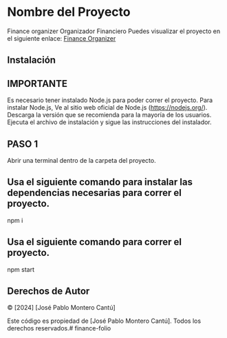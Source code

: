 # Nombre del Proyecto

Finance organizer
Organizador Financiero
Puedes visualizar el proyecto en el siguiente enlace: [Finance Organizer](https://financefolio.netlify.app/)

## Instalación
## IMPORTANTE
Es necesario tener instalado Node.js para poder correr el proyecto.
Para instalar Node.js, Ve al sitio web oficial de Node.js (https://nodejs.org/).
Descarga la versión que se recomienda para la mayoría de los usuarios.
Ejecuta el archivo de instalación y sigue las instrucciones del instalador.

## PASO 1
Abrir una terminal dentro de la carpeta del proyecto.
## Usa el siguiente comando para instalar las dependencias necesarias para correr el proyecto.
npm i

## Usa el siguiente comando para correr el proyecto.
npm start

## Derechos de Autor

© [2024] [José Pablo Montero Cantú]

Este código es propiedad de [José Pablo Montero Cantú]. Todos los derechos reservados.# finance-folio
